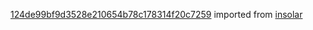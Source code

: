 [124de99bf9d3528e210654b78c178314f20c7259](https://github.com/insolar/insolar/commit/124de99bf9d3528e210654b78c178314f20c7259) imported from [insolar](https://github.com/insolar/insolar)
